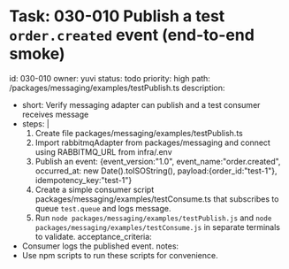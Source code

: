 # Task: 030-010 Publish a test `order.created` event (end-to-end smoke)
id: 030-010
owner: yuvi
status: todo
priority: high
path: /packages/messaging/examples/testPublish.ts
description:
  - short: Verify messaging adapter can publish and a test consumer receives message
  - steps: |
      1. Create file packages/messaging/examples/testPublish.ts
      2. Import rabbitmqAdapter from packages/messaging and connect using RABBITMQ_URL from infra/.env
      3. Publish an event: {event_version:"1.0", event_name:"order.created", occurred_at: new Date().toISOString(), payload:{order_id:"test-1"}, idempotency_key:"test-1"}
      4. Create a simple consumer script packages/messaging/examples/testConsume.ts that subscribes to queue `test.queue` and logs message.
      5. Run `node packages/messaging/examples/testPublish.js` and `node packages/messaging/examples/testConsume.js` in separate terminals to validate.
acceptance_criteria:
  - Consumer logs the published event.
notes:
  - Use npm scripts to run these scripts for convenience.
